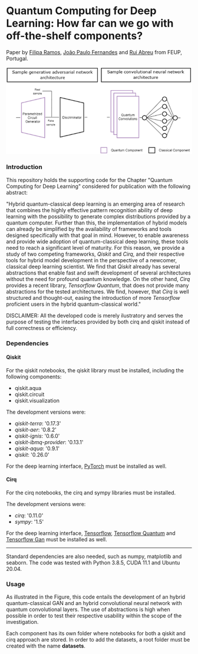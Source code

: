 # Quantum Computing for Deep Learning: How far can we go with off-the-shelf components?

Paper by <a href="https://scholar.google.com/citations?user=lyhWwOIAAAAJ&hl=pt-PT" target="_blank">Filipa Ramos</a>, <a href="https://scholar.google.com/citations?hl=pt-PT&user=fYCE5-sAAAAJ" target="_blank">João Paulo Fernandes</a> and <a href="https://scholar.google.com/citations?hl=pt-PT&user=x25BFgEAAAAJ" target="_blank">Rui Abreu</a> from FEUP, Portugal.

![Target Architectures](https://github.com/FilipaRamos/QuantumComputingDeepLearning/blob/main/resources/QC-archs.png)

### Introduction

This repository holds the supporting code for the Chapter "Quantum Computing for Deep Learning" considered for publication with the following abstract:

"Hybrid quantum-classical deep learning is an emerging area of research that combines the highly effective pattern recognition ability of deep learning with the possibility to generate complex distributions provided by a quantum computer. Further than this, the implementation of hybrid models can already be simplified by the availability of frameworks and tools designed specifically with that goal in mind. However, to enable awareness and provide wide adoption of quantum-classical deep learning, these tools need to reach a significant level of maturity. For this reason, we provide a study of two competing frameworks, _Qiskit_ and _Cirq_, and their respective tools for hybrid model development in the perspective of a newcomer, classical deep learning scientist. We find that _Qiskit_ already has several abstractions that enable fast and swift development of several architectures without the need for profound quantum knowledge. On the other hand, _Cirq_ provides a recent library, _Tensorflow Quantum_, that does not provide many abstractions for the tested architectures. We find, however, that _Cirq_ is well structured and thought-out, easing the introduction of more _Tensorflow_ proficient users in the hybrid quantum-classical world."

DISCLAIMER: All the developed code is merely ilustratory and serves the purpose of testing the interfaces provided by both cirq and qiskit instead of full correctness or efficiency.

### Dependencies

#### Qiskit

For the qiskit notebooks, the qiskit library must be installed, including the following components:

+ qiskit.aqua
+ qiskit.circuit
+ qiskit.visualization

The development versions were:

+ *qiskit-terra*: '0.17.3'
+ *qiskit-aer*: '0.8.2'
+ *qiskit-ignis*: '0.6.0'
+ *qiskit-ibmq-provider*: '0.13.1'
+ *qiskit-aqua*: '0.9.1'
+ *qiskit*: '0.26.0'

For the deep learning interface, [PyTorch](https://pytorch.org/) must be installed as well.

#### Cirq

For the cirq notebooks, the cirq and sympy libraries must be installed.

The development versions were:

+ *cirq*: '0.11.0'
+ *sympy*: '1.5' 

For the deep learning interface, [Tensorflow](https://www.tensorflow.org/), [Tensorflow Quantum](https://www.tensorflow.org/quantum) and [Tensorflow Gan](https://github.com/tensorflow/gan) must be installed as well.

--------------------------------------------------------------------

Standard dependencies are also needed, such as numpy, matplotlib and seaborn. The code was tested with Python 3.8.5, CUDA 11.1 and Ubuntu 20.04.

### Usage

As illustrated in the Figure, this code entails the development of an hybrid quantum-classical GAN and an hybrid convolutional neural network with quantum convolutional layers. The use of abstractions is high when possible in order to test their respective usability within the scope of the investigation.

Each component has its own folder where notebooks for both a qiskit and cirq approach are stored. In order to add the datasets, a root folder must be created with the name **datasets**.
